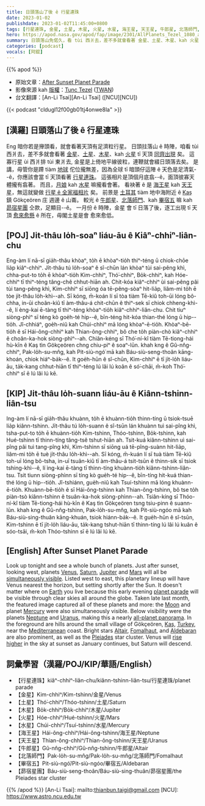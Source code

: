 ```yaml
---
title: 日頭落山了後 ê 行星連珠
date: 2023-01-02
publishdate: 2023-01-02T11:45:00+0800
tags: [行星連珠, 金星, 土星, 木星, 火星, 水星, 海王星, 天王星, 牛郎星, 北落師門, 畢宿五, 昴宿星團]
hero: https://apod.nasa.gov/apod/fap/image/2301/AllPlanets_Tezel_1080_annotated.jpg
summary: 日頭落山免偌久，看 tùi 西爿去，差不多就會看著 金星、土星、木星、kah 火星矣。
categories: [podcast]
vocals: [阿錕]
---
```


{{% apod %}}

- 原始文章：[After Sunset Planet Parade](https://apod.nasa.gov/apod/ap230102.html)
- 影像來源 kah [版權][copyright]：[Tunc Tezel](http://www.twanight.org/tezel) ([TWAN](http://www.twanight.org/))
- 台文翻譯：[An-Li Tsai][An-Li Tsai] ([NCU][NCU])

{{< podcast "cldugl12f00gb01tj4onwe8la" >}}

## [漢羅] 日頭落山了後 ê 行星連珠
Eng 暗你若是攑頭看，就會看著天頂有足濟粒行星。
日頭拄落山 ê 時陣，咱看 tùi 西爿去，差不多就會看著 [金星][Venus]、[土星][Saturn]、[木星][Jupiter]、kah [火星][Mars] tī 天頂 [同齊出現][simultaneously visible] 矣。
這寡行星 ùi 西爿排 tùi 東爿去, 金星是上倚地平線彼粒，連鞭就會綴日頭落去矣。
是講，毋管你是蹛 tiàm [地球][Earth] 佗位攏無差，因為全球 tī 暗頭仔這陣 ê 天色是足清氣--ê，你應該會當 tī 天頂看著 [行星連珠][planet parade]。
這張相片是頂個月底翕--ê，面頂彼寡天體攏有翕著。
而且，[月娘][Moon] kah [水星][Mercury] 嘛攏看會著。
看袂著 ê 是 [海王星][Neptune] kah [天王星][Uranus]，無這就變做 [行星 ê 全家福相片][all-planet panorama] 矣。
前景是 [土耳其][Turkey] tiàm 地中海附近 ê [Kaş][Kaş] 鎮 Gökçeören 庄 週邊 ê 山崙。
較光 ê [牛郎星][Altair]、[北落師門][Fomalhaut]、kah [畢宿五][Aldebaran] 嘛 kah [昴宿星團][Pleiades] 仝款，足顯目--ê。
一月份 ê 時陣，金星 會 tī 日落了後，逐工出現 tī 天頂 [愈來愈懸][rise higher] ê 所在，毋閣土星是會 愈來愈低。


## [POJ] Ji̍t-thâu lo̍h-soaⁿ liáu-āu ê Kiâⁿ-chhiⁿ-liân-chu
Eng-àm lí nā-sī gia̍h-thâu khòaⁿ, to̍h ē khòaⁿ-tio̍h thiⁿ-téng ū chiok-chōe lia̍p kiâⁿ-chhiⁿ.
Ji̍t-thâu tú lo̍h-soaⁿ ê sî-chūn lán khòaⁿ tùi sai-pêng khì, chha-put-to to̍h ē khòaⁿ-tio̍h Kim-chhiⁿ, Thó͘-chhiⁿ, Bo̍k-chhiⁿ, kah Hóe-chhiⁿ tī thiⁿ-téng tâng-chê chhut-hiān ah.
Chit-kóa kiâⁿ-chhiⁿ ùi sai-pêng pâi tùi tang-pêng khì, Kim-chhiⁿ sī siōng óa tē-pêng-sòaⁿ hit-lia̍p, liâm-mi to̍h ē tòe ji̍t-thâu lo̍h-khì--ah.
Sī kóng, m̄-koán lí sī tòa tiàm Tē-kiû toh-ūi lóng bô-chha, in-ūi choân-kiû tī àm-thâu-á chit-chūn ê thiⁿ-sek sī chiok chheng-khì--ê, lí èng-kai ē-tàng tī thiⁿ-téng khòaⁿ-tio̍h kiâⁿ-chhiⁿ-liân-chu.
Chit tiuⁿ siòng-phìⁿ sī téng kò goe̍h-té hip--ê, bīn-téng hit-kóa thian-thé lóng ū hip--tio̍h.
Jî-chhiáⁿ, goe̍h-niû kah Chúi-chhiⁿ mā lóng khòaⁿ-ē-tio̍h.
Khòaⁿ-bē-tio̍h ê sī Hái-ông-chhiⁿ kah Thian-ông-chhiⁿ, bô che to̍h piàn-chò kiâⁿ-chhiⁿ ê choân-ka-hok siòng-phìⁿ--ah.
Chiân-kéng sī Thó͘-ní-kî tiàm Tē-tiong-hái hù-kīn ê Kaş tìn Gökçeören chng chiu-piⁿ ê soaⁿ-lūn.
khah kng ê Gû-nn̂g-chhiⁿ, Pak-lo̍h-su-mn̂g, kah Pit-siù-ngó͘ mā kah Báu-siù-seng-thoân kāng-khoán, chiok hiáⁿ-ba̍k--ê.
It goe̍h-hūn ê sî-chūn, Kim-chhiⁿ ē tī ji̍t-lo̍h liáu-āu, ta̍k-kang chhut-hiān tī thiⁿ-téng lú lâi lú koân ê só͘-chāi, m̄-koh Thó͘-chhiⁿ sī ē lú lâi lú kē.


## [KIP] Ji̍t-thâu lo̍h-suann liáu-āu ê Kiânn-tshinn-liân-tsu
Ing-àm lí nā-sī gia̍h-thâu khuànn, to̍h ē khuànn-tio̍h thinn-tíng ū tsiok-tsuē lia̍p kiânn-tshinn.
Ji̍t-thâu tú lo̍h-suann ê sî-tsūn lán khuànn tuì sai-pîng khì, tsha-put-to to̍h ē khuànn-tio̍h Kim-tshinn, Thóo-tshinn, Bo̍k-tshinn, kah Hué-tshinn tī thinn-tíng tâng-tsê tshut-hiān ah.
Tsit-kuá kiânn-tshinn uì sai-pîng pâi tuì tang-pîng khì, Kim-tshinn sī siōng uá tē-pîng-suànn hit-lia̍p, liâm-mi to̍h ē tuè ji̍t-thâu lo̍h-khì--ah.
Sī kóng, m̄-kuán lí sī tuà tiàm Tē-kiû toh-uī lóng bô-tsha, in-uī tsuân-kiû tī àm-thâu-á tsit-tsūn ê thinn-sik sī tsiok tshing-khì--ê, lí ìng-kai ē-tàng tī thinn-tíng khuànn-tio̍h kiânn-tshinn-liân-tsu.
Tsit tiunn siòng-phìnn sī tíng kò gue̍h-té hip--ê, bīn-tíng hit-kuá thian-thé lóng ū hip--tio̍h.
Jî-tshiánn, gue̍h-niû kah Tsuí-tshinn mā lóng khuànn-ē-tio̍h.
Khuànn-bē-tio̍h ê sī Hái-ông-tshinn kah Thian-ông-tshinn, bô tse to̍h piàn-tsò kiânn-tshinn ê tsuân-ka-hok siòng-phìnn--ah.
Tsiân-kíng sī Thóo-ní-kî tiàm Tē-tiong-hái hù-kīn ê Kaş tìn Gökçeören tsng tsiu-pinn ê suann-lūn.
khah kng ê Gû-nn̂g-tshinn, Pak-lo̍h-su-mn̂g, kah Pit-siù-ngóo mā kah Báu-siù-sing-thuân kāng-khuán, tsiok hiánn-ba̍k--ê.
It gue̍h-hūn ê sî-tsūn, Kim-tshinn ē tī ji̍t-lo̍h liáu-āu, ta̍k-kang tshut-hiān tī thinn-tíng lú lâi lú kuân ê sóo-tsāi, m̄-koh Thóo-tshinn sī ē lú lâi lú kē.

## [English] After Sunset Planet Parade
Look up tonight and see a whole bunch of planets.
Just after sunset, looking west, planets [Venus][Venus], [Saturn][Saturn], [Jupiter][Jupiter] and [Mars][Mars] will all be [simultaneously visible][simultaneously visible].
Listed west to east, this planetary lineup will have Venus nearest the horizon, but setting shortly after the Sun.
It doesn't matter where on [Earth][Earth] you live because this early evening [planet parade][planet parade] will be visible through clear skies all around the globe.
Taken late last month, the featured image captured all of these planets and more: the [Moon][Moon] and planet [Mercury][Mercury] were also simultaneously visible.
Below visibility were the planets [Neptune][Neptune] and [Uranus][Uranus], making this a nearly [all-planet panorama][all-planet panorama].
In the foreground are hills around the small village of Gökçeören, [Kaş][Kaş], [Turkey][Turkey], near the [Mediterranean][Mediterranean] coast.
Bright stars [Altair][Altair], [Fomalhaut][Fomalhaut], and [Aldebaran][Aldebaran] are also prominent, as well as the [Pleiades][Pleiades] star cluster.
Venus will [rise higher][rise higher] in the sky at sunset as January continues, but Saturn will descend.


## 詞彙學習（漢羅/POJ/KIP/華語/English）
- 【行星連珠】kiâⁿ-chhiⁿ-liân-chu/kiânn-tshinn-liân-tsu/行星連珠/planet parade
- 【金星】Kim-chhiⁿ/Kim-tshinn/金星/Venus
- 【土星】Thó͘-chhiⁿ/Thóo-tshinn/土星/Saturn
- 【木星】Bo̍k-chhiⁿ/Bo̍k-chhiⁿ/木星/Jupiter
- 【火星】Hóe-chhiⁿ/Hué-tshinn/火星/Mars
- 【水星】Chúi-chhiⁿ/Tsuí-tshinn/水星/Mercury
- 【海王星】Hái-ông-chhiⁿ/Hái-ông-tshinn/海王星/Neptune
- 【天王星】Thian-ông-chhiⁿ/Thian-ông-tshinn/天王星/Uranus
- 【牛郎星】Gû-nn̂g-chhiⁿ/Gû-nn̂g-tshinn/牛郎星/Altair
- 【北落師門】Pak-lo̍h-su-mn̂g/Pak-lo̍h-su-mn̂g/北落師門/Fomalhaut
- 【畢宿五】Pit-siù-ngó͘/Pit-siù-ngóo/畢宿五/Aldebaran
- 【昴宿星團】Báu-siù-seng-thoân/Báu-siù-sing-thuân/昴宿星團/the Pleiades star cluster


{{% /apod %}}
[An-Li Tsai]: mailto:thianbun.taigi@gmail.com
[NCU]: https://www.astro.ncu.edu.tw

[copyright]: https://apod.nasa.gov/apod/fap/lib/about_apod.html#srapply
[License]: https://creativecommons.org/licenses/by/2.0/

[Venus]:https://solarsystem.nasa.gov/planets/venus/in-depth/
[Saturn]:https://apod.nasa.gov/apod/ap200419.html
[Jupiter]:https://apod.nasa.gov/apod/ap220828.html
[Mars]:https://mars.nasa.gov/
[simultaneously visible]:https://youtu.be/axTU7lagV48
[Earth]:https://solarsystem.nasa.gov/planets/earth/in-depth/
[planet parade]:https://apod.nasa.gov/apod/ap220426.html
[Moon]:https://svs.gsfc.nasa.gov/5048
[Mercury]:https://apod.nasa.gov/apod/ap190428.html
[Neptune]:https://apod.nasa.gov/apod/ap150215.html
[Uranus]:https://solarsystem.nasa.gov/planets/uranus/in-depth/
[all-planet panorama]:https://apod.nasa.gov/apod/ap220629.html
[Kaş]:https://youtu.be/-LTA1VnBvGk
[Turkey]:https://en.wikipedia.org/wiki/Turkey
[Mediterranean]:https://en.wikipedia.org/wiki/Mediterranean_Sea
[Altair]:https://en.wikipedia.org/wiki/Altair
[Fomalhaut]:https://apod.nasa.gov/apod/ap171003.html
[Aldebaran]:https://en.wikipedia.org/wiki/Aldebaran
[Pleiades]:https://apod.nasa.gov/apod/ap220719.html
[rise higher]:https://thumbs.dreamstime.com/b/side-view-chihuahua-years-old-sitting-looking-up-agai-side-view-chihuahua-years-old-sitting-looking-up-against-white-103837029.jpg

